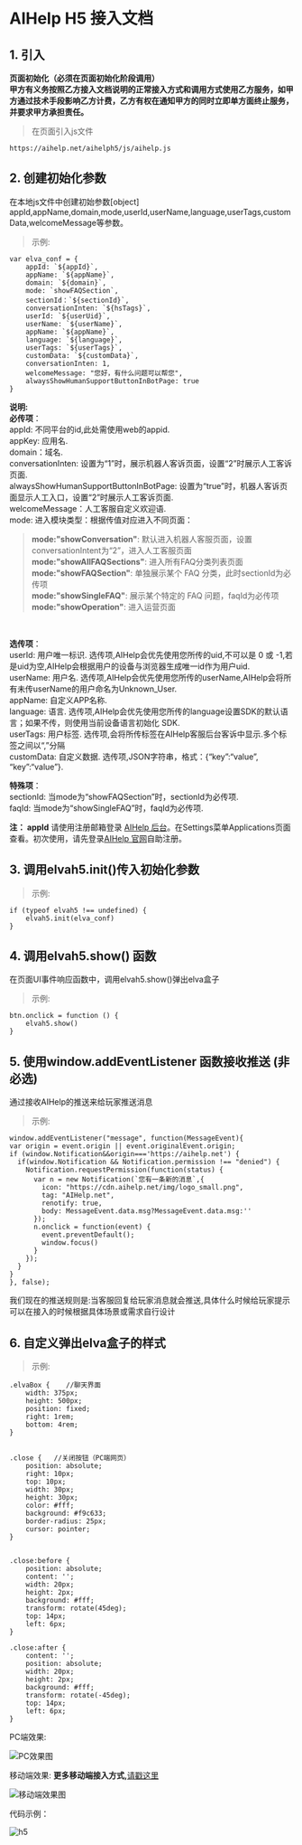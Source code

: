 # AIHelp H5 接入文档 
## 1. 引入 

**页面初始化（必须在页面初始化阶段调用）**<br />
**甲方有义务按照乙方接入文档说明的正常接入方式和调用方式使用乙方服务，如甲方通过技术手段影响乙方计费，乙方有权在通知甲方的同时立即单方面终止服务，并要求甲方承担责任。**<br />

>在页面引入js文件

	https://aihelp.net/aihelph5/js/aihelp.js

## 2. 创建初始化参数
在本地js文件中创建初始参数[object] appId,appName,domain,mode,userId,userName,language,userTags,customData,welcomeMessage等参数。

>示例:

	var elva_conf = {
		appId: `${appId}`,
		appName: `${appName}`,
		domain: `${domain}`,
		mode: `showFAQSection`,
		sectionId：`${sectionId}`,
		conversationInten: `${hsTags}`,
		userId: `${userUid}`,
		userName: `${userName}`,
		appName: `${appName}`,
		language: `${language}`,
		userTags: `${userTags}`,
		customData: `${customData}`,
		conversationInten: 1,
		welcomeMessage: "您好，有什么问题可以帮您",
		alwaysShowHumanSupportButtonInBotPage: true
	}  

**说明:**<br /> 
**必传项**：<br />
appId: 不同平台的id,此处需使用web的appid.<br />
appKey: 应用名.<br />
domain：域名.<br />
conversationInten: 设置为“1”时，展示机器人客诉页面，设置“2”时展示人工客诉页面.<br />
alwaysShowHumanSupportButtonInBotPage: 设置为“true”时，机器人客诉页面显示人工入口，设置“2”时展示人工客诉页面.<br />
welcomeMessage：人工客服自定义欢迎语.<br />
mode: 进入模块类型：根据传值对应进入不同页面：<br />

> **mode:"showConversation"**:  默认进入机器人客服页面，设置conversationIntent为“2”，进入人工客服页面<br />
> **mode:"showAllFAQSections"**:  进入所有FAQ分类列表页面<br />
> **mode:"showFAQSection"**:  单独展示某个 FAQ 分类，此时sectionId为必传项<br />
> **mode:"showSingleFAQ"**:  展示某个特定的 FAQ 问题，faqId为必传项<br />
> **mode:"showOperation"**:  进入运营页面<br />
<br />

**选传项**：<br />
userId: 用户唯一标识. 选传项,AIHelp会优先使用您所传的uid,不可以是 0 或 -1,若是uid为空,AIHelp会根据用户的设备与浏览器生成唯一id作为用户uid.<br />
userName: 用户名. 选传项,AIHelp会优先使用您所传的userName,AIHelp会将所有未传userName的用户命名为Unknown_User.<br />
appName: 自定义APP名称.<br />
language: 语言. 选传项,AIHelp会优先使用您所传的language设置SDK的默认语言；如果不传，则使用当前设备语言初始化 SDK.<br />
userTags: 用户标签. 选传项,会将所传标签在AIHelp客服后台客诉中显示.多个标签之间以“,”分隔<br />
customData: 自定义数据. 选传项,JSON字符串，格式：{“key”:“value”, “key”:“value”}.<br />

**特殊项**：<br />
sectionId: 当mode为“showFAQSection”时，sectionId为必传项.<br />
faqId: 当mode为“showSingleFAQ”时，faqId为必传项.<br />

    
**注： appId** 请使用注册邮箱登录 [AIHelp 后台](https://console.aihelp.net/elva)。在Settings菜单Applications页面查看。初次使用，请先登录[AIHelp 官网](http://aihelp.net/index.html)自助注册。<br />

## 3.	调用elvah5.init()传入初始化参数
>示例:

	if (typeof elvah5 !== undefined) { 
		elvah5.init(elva_conf)     
	} 
  
## 4.	调用elvah5.show() 函数
在页面UI事件响应函数中，调用elvah5.show()弹出elva盒子
> 示例:

	btn.onclick = function () { 
		elvah5.show()  
	}

## 5.	使用window.addEventListener 函数接收推送 (非必选)
通过接收AIHelp的推送来给玩家推送消息
> 示例:

	window.addEventListener("message", function(MessageEvent){
    var origin = event.origin || event.originalEvent.origin;
    if (window.Notification&&origin==='https://aihelp.net') {
      if(window.Notification && Notification.permission !== "denied") {
        Notification.requestPermission(function(status) {
          var n = new Notification(`您有一条新的消息`,{
            icon: "https://cdn.aihelp.net/img/logo_small.png",
            tag: "AIHelp.net",
            renotify: true,
            body: MessageEvent.data.msg?MessageEvent.data.msg:''
          }); 
          n.onclick = function(event) {
            event.preventDefault(); 
            window.focus()
          }
        });
      }
    }
    }, false);
  

我们现在的推送规则是:当客服回复给玩家消息就会推送,具体什么时候给玩家提示可以在接入的时候根据具体场景或需求自行设计

## 6.	自定义弹出elva盒子的样式
> 示例:

	.elvaBox {    //聊天界面
		width: 375px;
		height: 500px;
		position: fixed;
		right: 1rem;
		bottom: 4rem;
	}


	.close {   //关闭按钮（PC端网页）
		position: absolute;
		right: 10px;
		top: 10px;
		width: 30px;
		height: 30px;
		color: #fff;
		background: #f9c633;
		border-radius: 25px;
		cursor: pointer;
	}
	

	.close:before {
		position: absolute;
		content: '';
		width: 20px;
		height: 2px;
		background: #fff;
		transform: rotate(45deg);
		top: 14px;
		left: 6px;
	}

	.close:after {
		content: '';
		position: absolute;
		width: 20px;
		height: 2px;
		background: #fff;
		transform: rotate(-45deg);
		top: 14px;
		left: 6px;
	}

PC端效果:

![PC效果图](https://github.com/AIHELP-NET/Pictures/blob/master/AIHelp-H5-on-PC(1).jpg "h5")

移动端效果:       **更多移动端接入方式,**[请戳这里](https://github.com/AI-HELP/H5-access-stable/blob/master/more_reference_CN.md)

![移动端效果图](https://github.com/AIHELP-NET/Pictures/blob/master/AIHelp-H5-on-mobile(1).jpg "h5")

代码示例：

![h5](https://github.com/AI-HELP/H5-access-stable/blob/master/AIHelp-H5-on-mobile(2).png "h5")
